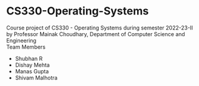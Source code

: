 # CS330-Operating-Systems
Course project of CS330 - Operating Systems during semester 2022-23-II by Professor Mainak Choudhary, Department of Computer Science and Engineering  
Team Members
- Shubhan R
- Dishay Mehta
- Manas Gupta
- Shivam Malhotra
